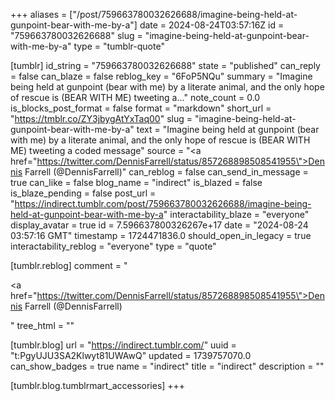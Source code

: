 +++
aliases = ["/post/759663780032626688/imagine-being-held-at-gunpoint-bear-with-me-by-a"]
date = 2024-08-24T03:57:16Z
id = "759663780032626688"
slug = "imagine-being-held-at-gunpoint-bear-with-me-by-a"
type = "tumblr-quote"

[tumblr]
id_string = "759663780032626688"
state = "published"
can_reply = false
can_blaze = false
reblog_key = "6FoP5NQu"
summary = "Imagine being held at gunpoint (bear with me) by a literate animal, and the only hope of rescue is (BEAR WITH ME) tweeting a..."
note_count = 0.0
is_blocks_post_format = false
format = "markdown"
short_url = "https://tmblr.co/ZY3jbygAtYxTaq00"
slug = "imagine-being-held-at-gunpoint-bear-with-me-by-a"
text = "Imagine being held at gunpoint (bear with me) by a literate animal, and the only hope of rescue is (BEAR WITH ME) tweeting a coded message"
source = "<a href=\"https://twitter.com/DennisFarrell/status/857268898508541955\">Dennis Farrell (@DennisFarrell)</a>"
can_reblog = false
can_send_in_message = true
can_like = false
blog_name = "indirect"
is_blazed = false
is_blaze_pending = false
post_url = "https://indirect.tumblr.com/post/759663780032626688/imagine-being-held-at-gunpoint-bear-with-me-by-a"
interactability_blaze = "everyone"
display_avatar = true
id = 7.596637800326267e+17
date = "2024-08-24 03:57:16 GMT"
timestamp = 1724471836.0
should_open_in_legacy = true
interactability_reblog = "everyone"
type = "quote"

[tumblr.reblog]
comment = "<p><a href=\"https://twitter.com/DennisFarrell/status/857268898508541955\">Dennis Farrell (@DennisFarrell)</a></p>"
tree_html = ""

[tumblr.blog]
url = "https://indirect.tumblr.com/"
uuid = "t:PgyUJU3SA2Klwyt81UWAwQ"
updated = 1739757070.0
can_show_badges = true
name = "indirect"
title = "indirect"
description = ""

[tumblr.blog.tumblrmart_accessories]
+++
